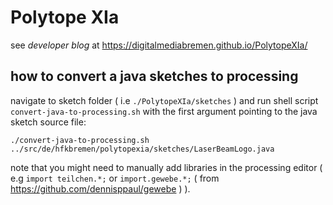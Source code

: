 # Polytope XIa

see *developer blog* at https://digitalmediabremen.github.io/PolytopeXIa/

## how to convert a java sketches to processing

navigate to sketch folder ( i.e `./PolytopeXIa/sketches` ) and run shell script `convert-java-to-processing.sh` with the first argument pointing to the java sketch source file:

```
./convert-java-to-processing.sh ../src/de/hfkbremen/polytopexia/sketches/LaserBeamLogo.java
```

note that you might need to manually add libraries in the processing editor ( e.g `import teilchen.*;` or `import.gewebe.*;` ( from https://github.com/dennisppaul/gewebe ) ).